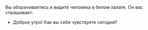 Вы оборачиваетесь и видите человека в белом халате. Он 
вас спрашивает:
- Доброе утро! Как вы себя чувствуете сегодня?

